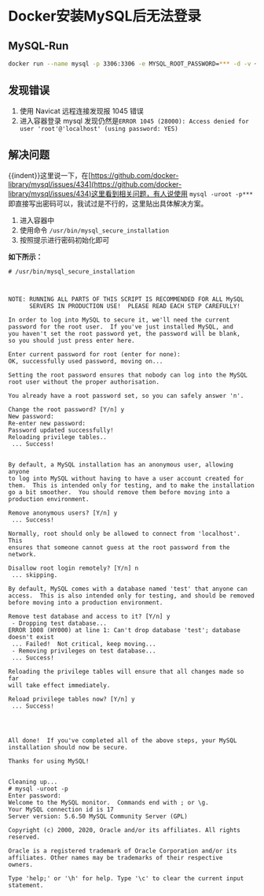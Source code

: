 # Docker安装MySQL后无法登录


<!--more-->

## MySQL-Run

```bash
docker run --name mysql -p 3306:3306 -e MYSQL_ROOT_PASSWORD=*** -d -v ~/data/docker/mysql:/var/lib/mysql mysql:5.6
```

## 发现错误

1. 使用 Navicat 远程连接发现报 1045 错误
2. 进入容器登录 mysql 发现仍然是`ERROR 1045 (28000): Access denied for user 'root'@'localhost' (using password: YES)`

## 解决问题

{{indent}}这里说一下，在[https://github.com/docker-library/mysql/issues/434](https://github.com/docker-library/mysql/issues/434)这里看到相关问题，有人说使用 `mysql -uroot -p***` 即直接写出密码可以，我试过是不行的，这里贴出具体解决方案。

1. 进入容器中
2. 使用命令 `/usr/bin/mysql_secure_installation`
3. 按照提示进行密码初始化即可

**如下所示：**

```
# /usr/bin/mysql_secure_installation



NOTE: RUNNING ALL PARTS OF THIS SCRIPT IS RECOMMENDED FOR ALL MySQL
      SERVERS IN PRODUCTION USE!  PLEASE READ EACH STEP CAREFULLY!

In order to log into MySQL to secure it, we'll need the current
password for the root user.  If you've just installed MySQL, and
you haven't set the root password yet, the password will be blank,
so you should just press enter here.

Enter current password for root (enter for none):
OK, successfully used password, moving on...

Setting the root password ensures that nobody can log into the MySQL
root user without the proper authorisation.

You already have a root password set, so you can safely answer 'n'.

Change the root password? [Y/n] y
New password:
Re-enter new password:
Password updated successfully!
Reloading privilege tables..
 ... Success!


By default, a MySQL installation has an anonymous user, allowing anyone
to log into MySQL without having to have a user account created for
them.  This is intended only for testing, and to make the installation
go a bit smoother.  You should remove them before moving into a
production environment.

Remove anonymous users? [Y/n] y
 ... Success!

Normally, root should only be allowed to connect from 'localhost'.  This
ensures that someone cannot guess at the root password from the network.

Disallow root login remotely? [Y/n] n
 ... skipping.

By default, MySQL comes with a database named 'test' that anyone can
access.  This is also intended only for testing, and should be removed
before moving into a production environment.

Remove test database and access to it? [Y/n] y
 - Dropping test database...
ERROR 1008 (HY000) at line 1: Can't drop database 'test'; database doesn't exist
 ... Failed!  Not critical, keep moving...
 - Removing privileges on test database...
 ... Success!

Reloading the privilege tables will ensure that all changes made so far
will take effect immediately.

Reload privilege tables now? [Y/n] y
 ... Success!




All done!  If you've completed all of the above steps, your MySQL
installation should now be secure.

Thanks for using MySQL!


Cleaning up...
# mysql -uroot -p
Enter password:
Welcome to the MySQL monitor.  Commands end with ; or \g.
Your MySQL connection id is 17
Server version: 5.6.50 MySQL Community Server (GPL)

Copyright (c) 2000, 2020, Oracle and/or its affiliates. All rights reserved.

Oracle is a registered trademark of Oracle Corporation and/or its
affiliates. Other names may be trademarks of their respective
owners.

Type 'help;' or '\h' for help. Type '\c' to clear the current input statement.
```

